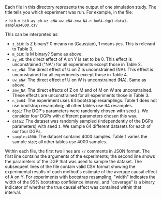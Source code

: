 Each file in this directory represents the output of one simulation study. The
title tells you which experiment was run. For example, in the file:

```
z_bi0-m_bi0-ay_e0-uz_eNA-uw_eNA-zmw_NA-n_bo64-dgp1-data1-samples4000.csv
```

This can be interpreted as:
- `z_bi0`: Is Z binary? 0 means no (Gaussian), 1 means yes. This is relevant to Table 3.
- `m_bi0`: Is M binary? Same as above.
- `ay_e0`: the direct effect of A on Y is set to be 0. This effect is unconstrained ("NA") for all experiments except those in Table 2.
- `uz_eNA`: The direct effect of U on Z is unconstrained (NA). This effect is unconstrained for all experiments except those in Table 4.
- `uw_eNA`: The direct effect of U on W is unconstrained (NA). Same as above.
- `zmw_NA`: The direct effects of Z on M and of M on W are unconstrained. These effects are unconstrained for all experiments those in Table 3.
- `n_bo64`: The experiment uses 64 bootstrap resamplings. Table 1 does not use bootstrap resampling; all other tables use 64 resamples. 
- `dgp1`: The DGP's parameters were randomly chosen with seed `1`. We consider four DGPs with different parameters chosen this way.
- `data1`: The dataset was randomly sampled (independently of the DGPs parameters) with seed `1`. We sample 64 different datasets for each of our four DGPs.
- `samples4000`: The dataset contains 4000 samples. Table 1 varies the sample size; all other tables use 4000 samples.

Within each file, the first two lines are `//` comments in JSON format. The
first line contains the arguments of the experiments; the second line shows the
parameters of the DGP that was used to sample the dataset. The subsequent lines
of the file contain valid CSV format showing the experimental results of each
method's estimate of the average causal effect of A on Y. For experiments with
bootstrap resampling, "width" indicates the width of the 95% bootstrap
confidence interval, and "coverage" is a binary indicator of whether the true
causal effect was contained within that interval.

